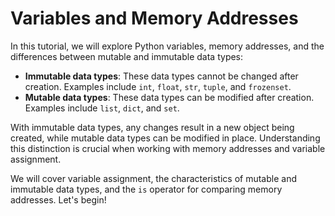 # Variables and Memory Addresses

In this tutorial, we will explore Python variables, memory addresses, and the differences between mutable and immutable data types:

- **Immutable data types**: These data types cannot be changed after creation. Examples include `int`, `float`, `str`, `tuple`, and `frozenset`.
- **Mutable data types**: These data types can be modified after creation. Examples include `list`, `dict`, and `set`.

With immutable data types, any changes result in a new object being created, while mutable data types can be modified in place. Understanding this distinction is crucial when working with memory addresses and variable assignment.

We will cover variable assignment, the characteristics of mutable and immutable data types, and the `is` operator for comparing memory addresses. Let's begin!
